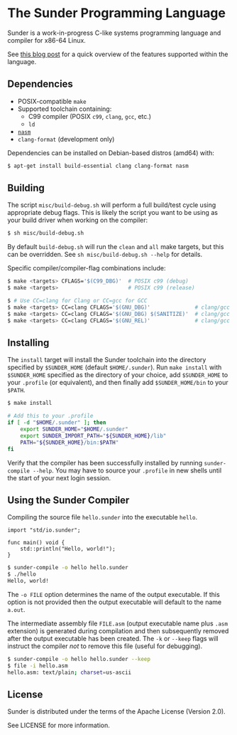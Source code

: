 # The Sunder Programming Language
Sunder is a work-in-progress C-like systems programming language and compiler
for x86-64 Linux.

See [this blog post](https://www.ashn.dev/blog/2021-10-05-i-wrote-a-compiler-for-my-own-programming-language.html)
for a quick overview of the features supported within the language.

## Dependencies
+ POSIX-compatible `make`
+ Supported toolchain containing:
  + C99 compiler (POSIX `c99`, `clang`, `gcc`, etc.)
  + `ld`
+ [`nasm`](https://www.nasm.us/)
+ `clang-format` (development only)

Dependencies can be installed on Debian-based distros (amd64) with:
```sh
$ apt-get install build-essential clang clang-format nasm
```

## Building
The script `misc/build-debug.sh` will perform a full build/test cycle using
appropriate debug flags. This is likely the script you want to be using as your
build driver when working on the compiler:
```sh
$ sh misc/build-debug.sh
```
By default `build-debug.sh` will run the `clean` and `all` make targets, but
this can be overridden. See `sh misc/build-debug.sh --help` for details.

Specific compiler/compiler-flag combinations include:
```sh
$ make <targets> CFLAGS='$(C99_DBG)'  # POSIX c99 (debug)
$ make <targets>                      # POSIX c99 (release)

$ # Use CC=clang for Clang or CC=gcc for GCC
$ make <targets> CC=clang CFLAGS='$(GNU_DBG)'              # clang/gcc (debug)
$ make <targets> CC=clang CFLAGS='$(GNU_DBG) $(SANITIZE)'  # clang/gcc (debug with Address Sanitizer)
$ make <targets> CC=clang CFLAGS='$(GNU_REL)'              # clang/gcc (release)
```

## Installing
The `install` target will install the Sunder toolchain into the directory
specified by `$SUNDER_HOME` (default `$HOME/.sunder`). Run `make install` with
`$SUNDER_HOME` specified as the directory of your choice, add `$SUNDER_HOME` to
your `.profile` (or equivalent), and then finally add `$SUNDER_HOME/bin` to your
`$PATH`.
```sh
$ make install
```
```sh
# Add this to your .profile
if [ -d "$HOME/.sunder" ]; then
    export SUNDER_HOME="$HOME/.sunder"
    export SUNDER_IMPORT_PATH="${SUNDER_HOME}/lib"
    PATH="${SUNDER_HOME}/bin:$PATH"
fi
```

Verify that the compiler has been successfully installed by running
`sunder-compile --help`. You may have to source your `.profile` in new shells
until the start of your next login session.

## Using the Sunder Compiler
Compiling the source file `hello.sunder` into the executable `hello`.

```sunder
import "std/io.sunder";

func main() void {
    std::println("Hello, world!");
}
```
```sh
$ sunder-compile -o hello hello.sunder
$ ./hello
Hello, world!
```

The `-o FILE` option determines the name of the output executable. If this
option is not provided then the output executable will default to the name
`a.out`.

The intermediate assembly file `FILE.asm` (output executable name plus `.asm`
extension) is generated during compilation and then subsequently removed after
the output executable has been created. The `-k` or `--keep` flags will instruct
the compiler *not* to remove this file (useful for debugging).

```sh
$ sunder-compile -o hello hello.sunder --keep
$ file -i hello.asm
hello.asm: text/plain; charset=us-ascii
```

## License
Sunder is distributed under the terms of the Apache License (Version 2.0).

See LICENSE for more information.
